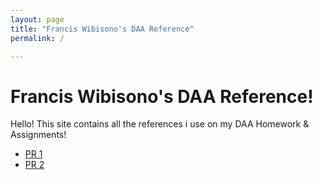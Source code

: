 ```yaml
---
layout: page
title: "Francis Wibisono's DAA Reference"
permalink: /

---
```


# Francis Wibisono's DAA Reference!

Hello! This site contains all the references i use on my DAA Homework & Assignments!

* [PR 1](pr1)
* [PR 2](pr2)
